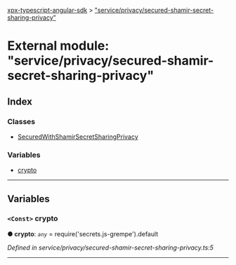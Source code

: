 [xpx-typescript-angular-sdk](../README.md) > ["service/privacy/secured-shamir-secret-sharing-privacy"](../modules/_service_privacy_secured_shamir_secret_sharing_privacy_.md)

# External module: "service/privacy/secured-shamir-secret-sharing-privacy"

## Index

### Classes

* [SecuredWithShamirSecretSharingPrivacy](../classes/_service_privacy_secured_shamir_secret_sharing_privacy_.securedwithshamirsecretsharingprivacy.md)

### Variables

* [crypto](_service_privacy_secured_shamir_secret_sharing_privacy_.md#crypto)

---

## Variables

<a id="crypto"></a>

### `<Const>` crypto

**● crypto**: *`any`* =  require('secrets.js-grempe').default

*Defined in service/privacy/secured-shamir-secret-sharing-privacy.ts:5*

___

